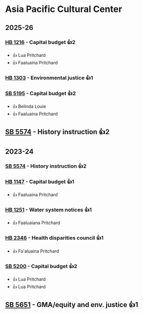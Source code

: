 # Asia Pacific Cultural Center
## 2025-26

### [HB 1216](/bill/2025-26/hb/1216/) - Capital budget 👍2  
* 👍 Lua Pritchard
* 👍 Faaluaina Pritchard

### [HB 1303](/bill/2025-26/hb/1303/) - Environmental justice 👍1  

### [SB 5195](/bill/2025-26/sb/5195/) - Capital budget 👍2  
* 👍 Belinda Louie
* 👍 Faaluaina Pritchard

## [SB 5574](/bill/2025-26/sb/5574/) - History instruction 👍2  

## 2023-24

### [SB 5574](/bill/2023-24/sb/5574/) - History instruction 👍2  

### [HB 1147](/bill/2023-24/hb/1147/) - Capital budget 👍1  
* 👍 Faaluaina Pritchard

### [HB 1251](/bill/2023-24/hb/1251/) - Water system notices 👍1  
* 👍 Faaluaiana Pritchard

### [HB 2346](/bill/2023-24/hb/2346/) - Health disparities council 👍1  
* 👍 Fa'aluaina Pritchard

### [SB 5200](/bill/2023-24/sb/5200/) - Capital budget 👍2  
* 👍 Lua Pritchard
* 👍 Lua Pritchard

## [SB 5651](/bill/2023-24/sb/5651/) - GMA/equity and env. justice 👍1  
